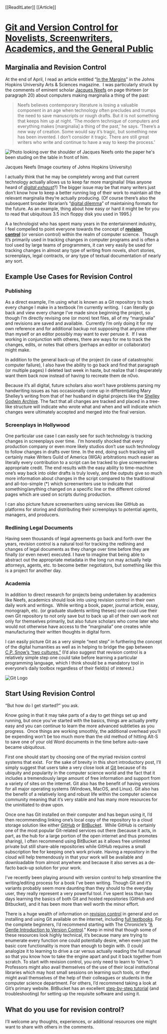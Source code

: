 [[ReadItLater]] [[Article]]

# [Git and Version Control for Novelists, Screenwriters, Academics, and the General Public](https://boffosocko.com/2014/09/17/revision-control/)

## Marginalia and Revision Control

At the end of April, I read an article entitled “[In the Margins](http://krieger.jhu.edu/magazine/v11n1/in-the-margins/ "In the Margins | Johns Hopkins University Arts & Sciences Magazine")” in the Johns Hopkins University Arts & Sciences magazine.  I was particularly struck by the comments of eminent scholar [Jacques Neefs](http://grll.jhu.edu/directory/jacques-neefs/ "Jacques Neefs") on page thirteen (or paragraph 20) about computers making marginalia a thing of the past:

> Neefs believes contemporary literature is losing a valuable component in an age when technology often precludes and trumps the need to save manuscripts or rough drafts. But it is not something that keeps him up at night. ‘The modern technique of computers and everything makes \[marginalia\] a thing of the past,’ he says. ‘There’s a new way of creation. Some would say it’s tragic, but something new has been invented. I don’t consider it tragic. There are still great writers who write and continue to have a way to keep the process.’

![Photo looking over the shoulder of Jacques Neefs onto the paper he's been studing on the table in front of him.](https://i0.wp.com/boffosocko.com/wp-content/uploads/2014/04/Neefs.jpg?fit=342%2C359&ssl=1)

Jacques Neefs (Image courtesy of Johns Hopkins University)

I actually think that he may be completely wrong and that current technology actually allows us to keep far more marginalia! (Has anyone heard of [*digital exhaust*](http://www.deloitte.com/view/en_US/us/Services/additional-services/deloitte-analytics-service/short-takes/d1c68e6b7b407310VgnVCM1000001956f00aRCRD.htm "digital exhaust")?) The bigger issue may be that many writers just don’t know how to keep a better running log of their work to maintain all the relevant marginalia they’re actually producing. (Of course there’s also the subsequent broader librarian’s “[digital dilemma](http://boffosocko.com/2012/01/24/academy-of-motion-picture-arts-sciences-study-on-the-digital-dilemma/ "digital dilemma")” of maintaining formats for the future. As an example, thing about how easy or hard it might be for you to read that ubiquitous 3.5 inch floppy disk you used in 1995.)

A a technologist who has spent many years in the entertainment industry, I feel compelled to point everyone towards the concept of [**revision control**](http://en.wikipedia.org/wiki/Revision_control "revision control") (or version control) within the realm of computer science.  Though it’s primarily used in tracking changes in computer programs and is often a tool used by large teams of programmers, it can very easily be used for tracking changes in almost any type of writing from novels, short stories, screenplays, legal contracts, or any type of textual documentation of nearly any sort.

## Example Use Cases for Revision Control

### Publishing

As a direct example, I’m using what is known as a Git repository to track every change I make in a textbook I’m currently writing.  I can literally go back and view every change I’ve made since beginning the project, so though I’m directly revising one (or more) text files, all of my “marginalia” and revisions are saved and available.  Currently I’m only doing it for my own reference and for additional backup not supposing that anyone other than myself or an editor possibly may want to ever peruse it.  If I was working in conjunction with otheres, there are ways for me to track the changes, edits, or notes that others (perhaps an editor or collaborator) might make.

In addition to the general back-up of the project (in case of catastrophic computer failure), I also have the ability to go back and find that paragraph (or multiple pages) I deleted last week in haste, but realize that I desperately want them back now instead of having to recreate them de n0vo.

Because it’s all digital, future scholars also won’t have problems parsing my handwriting issues as has occasionally come up in differentiating Mary Shelley’s writing from that of her husband in digital projects like the [Shelley Godwin Archive](http://shelleygodwinarchive.org/ "Shelley Godwin Archive"). The fact that all changes are tracked and placed in a tree-like structure will indicate who wrote what and when and will indicate which changes were ultimately accepted and merged into the final version.

### Screenplays in Hollywood

One particular use case I can easily see for such technology is tracking changes in screenplays over time.  I’m honestly shocked that every production company or even more likely studios don’t use such technology to follow changes in drafts over time. In the end, doing such tracking will certainly make Writers Guild of America (WGA) arbitrations much easier as literally every contribution to a script can be tracked to give screenwriters appropriate credit. The end results with the easy ability to time-machine one’s way back into older drafts is truly lovely, and the outputs give so much more information about changes in the script compared to the traditional and all-too-simple (\*) which screenwriters use to indicate that something/anything changed on a specific line or the different colored pages which are used on scripts during production.

I can also picture future screenwriters using services like GitHub as platforms for storing and distributing their screenplays to potential agents, managers, and producers.

### Redlining Legal Documents

Having seen thousands of legal agreements go back and forth over the years, revision control is a natural tool for tracking the redlining and changes of legal documents as they change over time before they are finally (or even never) executed. I have to imagine that being able to abstract out the appropriate metadata in the long run may actually help attorneys, agents, etc. to become better negotiators, but something like this is a project for another day.

### Academia

In addition to direct research for projects being undertaken by academics like Neefs, academics should look into using revision control in their own daily work and writings.  While writing a book, paper, journal article, essay, monograph, etc. (or graduate students writing theses) one could use their own Git repository to not only save but to back up all of their own work not only for themselves primarily, but also future scholars who come later who would not otherwise have access to the “marginalia” one creates while manufacturing their written thoughts in digital form.

I can easily picture Git as a very simple “next step” in furthering the concept of the digital humanities as well as in helping to bridge the gap between [C.P. Snow’s “two cultures.”](http://boffosocko.com/2013/11/28/two-cultures/ "The Two Cultures") (I’d also suggest that revision control is a relatively simple step one could take before learning a particular programming language, which I think should be a mandatory tool in everyone’s daily toolbox regardless of their field(s) of interest.)

![Git Logo](https://i0.wp.com/boffosocko.com/wp-content/uploads/2014/04/Git-Logo-1788C.png?fit=910%2C380&ssl=1)

## Start Using Revision Control

“But how do I get started?” you ask.

Know going in that it may take parts of a day to get things set up and running, but once you’ve started with the basics, things are actually pretty easy and you can continue to learn the more advanced subtleties as you progress.  Once things are working smoothly, the additional overhead you’ll be expending won’t be too much more than the old method of hitting Alt-S to save one of your old Word documents in the time before auto-save became ubiquitous.

First one should start by choosing one of the myriad revision control systems that exist.  For the sake of brevity in this short introductory post, I’ll simply suggest that users take a very close look at [Git](http://git-scm.com/ "Git") because of its ubiquity and popularity in the computer science world and the fact that it includes a tremendously large amount of free information and support from a variety of sites on the internet. Git also has the benefit of having versions for all major operating systems (Windows, MacOS, and Linux). Git also has the benefit of a relatively long and robust life within the computer science community meaning that it’s very stable and has many more resources for the uninitiated to draw upon.

Once one has Git installed on their computer and has begun using it, I’d then recommending linking one’s local copy of the repository to a cloud storage solution like either [GitHub](https://github.com/ "GitHub") or [BitBucket](https://bitbucket.org/ "BitBucket").  While GitHub is certainly one of the most popular Git-related services out there (because it acts, in part, as the hub for a large portion of the open internet and thus promotes sharing), I often recommend using BitBucket as it allows free unlimited private but still share-able repositories while GitHub requires a small subscription fee for keeping one’s work private. Having a repository in the cloud will help tremendously in that your work will be available and downloadable from almost anywhere and because it also serves as a de-facto back-up solution for your work.

I’ve recently been playing around with version control to help streamline the writing/editing process for a book I’ve been writing. Though Git and it’s variants probably seem more daunting than they should to the everyday user, they really represent a very powerful tool. I’ve spent less than two days learning the basics of both Git and hosted repositories (GitHub and Bitbucket), and it has been more than well worth the minor effort.

There is a huge wealth of information on [revision control](http://git-scm.com/video/what-is-version-control "Video: What is Version Control?") in general and on installing and using Git available on the internet, including [full textbooks](http://git-scm.com/book "Pro Git by Scott Chacon"). For the complete beginners, I’d recommend starting with The Chronicle’s “[A Gentle Introduction to Version Control](http://chronicle.com/blogs/profhacker/a-gentle-introduction-to-version-control/23064 "A Gentle Introduction to Version Control | The Chronicle of Higher Education").” Keep in mind that though some of these resources look highly technical, it’s because many are trying to enumerate every function one could potentially desire, when even just the basic core functionality is more than enough to begin with. (I could analogize it to learning to drive a car versus actually reading the full manual so that you know how to take the engine apart and put it back together from scratch. To start with revision control, you only need to learn to “drive.”) Professors might also avail themselves of the use of their local institutional libraries which may host small sessions on learning such tools, or they might avail themselves of the help of their colleagues or students in the computer science department. For others, I’d recommend taking a look at Git’s primary website. BitBucket has an excellent [step-by-step tutorial](http://web.archive.org/web/20150810205530/https://confluence.atlassian.com/display/BITBUCKET/bitbucket+101 "BitBucket 101") (and troubleshooting) for setting up the requisite software and using it.

## What do you use for revision control?

I’ll welcome any thoughts, experiences, or additional resources one might want to share with others in the comments.